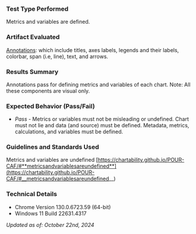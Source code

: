 ### Test Type Performed

Metrics and variables are defined.

### Artifact Evaluated

[Annotations](https://docs.bokeh.org/en/latest/docs/user_guide/interaction.html): which include titles, axes labels, legends and their labels, colorbar, span (i.e, line), text, and arrows.

### Results Summary

Annotations pass for defining metrics and variables of each chart. Note: All these components are visual only.

### Expected Behavior (Pass/Fail)

- _Pass_ - Metrics or variables must not be misleading or undefined. Chart must not lie and data (and source) must be defined. Metadata, metrics, calculations, and variables must be defined.

<!-- ### Image or Video of Failure
<video controls src="./assets/plotting-interface_metrics-variables.mp4" title="Title"></video>
A line chart is shown. A screen reader begins to navigate down through a webpage to get to the chart. Once the user navigates to the chart, they are taken to the tools of the chart. No title, metrics, axes labels, etc are given to the user (fails).

### Steps to Reproduce
Using a SR, navigate to the chart space. Explore the chart space as needed.  -->

### Guidelines and Standards Used

Metrics and variables are undefined [https://chartability.github.io/POUR-CAF/#**metricsandvariablesareundefined**](https://chartability.github.io/POUR-CAF/#__metricsandvariablesareundefined__)

<!-- ### Related Evidence
See "Content is only visual" evidence.  -->

<!-- ### Known or Documented Issues
(If there is already a github issue created for this test or a related test, it will be listed here.) -->

### Technical Details

- Chrome Version 130.0.6723.59 (64-bit)
- Windows 11 Build 22631.4317

_Updated as of: October 22nd, 2024_

<!-- ### Notes
We fail this overall if it fails for a single modality.  -->

